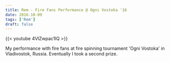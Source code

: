 ```yaml
---
title: Rem - Fire Fans Performance @ Ogni Vostoka '16
date: 2016-10-09
tags: ['Rem']
draft: false
---
```

{{< youtube 4VlZwpac1IQ >}}

My performance with fire fans at fire spinning tournament 'Ogni Vostoka' in Vladivostok, Russia. Eventually I took a second prize. 
